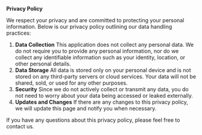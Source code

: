 **Privacy Policy**

We respect your privacy and are committed to protecting your personal information. Below is our privacy policy outlining our data handling practices:

1. **Data Collection**
   This application does not collect any personal data. We do not require you to provide any personal information, nor do we collect any identifiable information such as your identity, location, or other personal details.
2. **Data Storage**
   All data is stored only on your personal device and is not stored on any third-party servers or cloud services. Your data will not be shared, sold, or used for any other purposes.
3. **Security**
   Since we do not actively collect or transmit any data, you do not need to worry about your data being accessed or leaked externally.
4. **Updates and Changes**
   If there are any changes to this privacy policy, we will update this page and notify you when necessary.

If you have any questions about this privacy policy, please feel free to contact us.